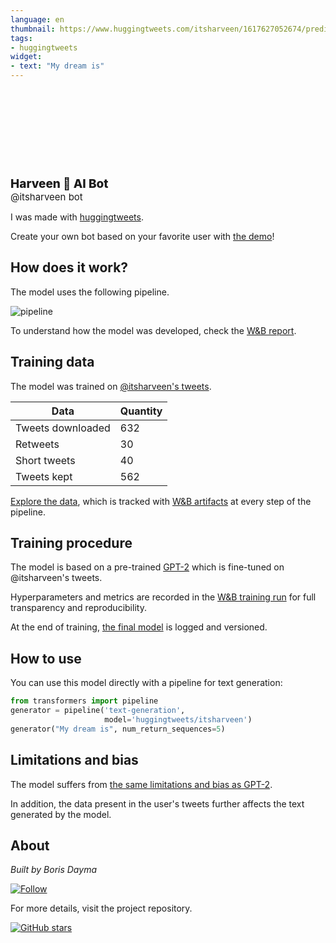```yaml
---
language: en
thumbnail: https://www.huggingtweets.com/itsharveen/1617627052674/predictions.png
tags:
- huggingtweets
widget:
- text: "My dream is"
---
```


<div>
<div style="width: 132px; height:132px; border-radius: 50%; background-size: cover; background-image: url('https://pbs.twimg.com/profile_images/1376928476633137157/d4J78Fmv_400x400.jpg')">
</div>
<div style="margin-top: 8px; font-size: 19px; font-weight: 800">Harveen 🤖 AI Bot </div>
<div style="font-size: 15px">@itsharveen bot</div>
</div>

I was made with [huggingtweets](https://github.com/borisdayma/huggingtweets).

Create your own bot based on your favorite user with [the demo](https://colab.research.google.com/github/borisdayma/huggingtweets/blob/master/huggingtweets-demo.ipynb)!

## How does it work?

The model uses the following pipeline.

![pipeline](https://github.com/borisdayma/huggingtweets/blob/master/img/pipeline.png?raw=true)

To understand how the model was developed, check the [W&B report](https://wandb.ai/wandb/huggingtweets/reports/HuggingTweets-Train-a-Model-to-Generate-Tweets--VmlldzoxMTY5MjI).

## Training data

The model was trained on [@itsharveen's tweets](https://twitter.com/itsharveen).

| Data | Quantity |
| --- | --- |
| Tweets downloaded | 632 |
| Retweets | 30 |
| Short tweets | 40 |
| Tweets kept | 562 |

[Explore the data](https://wandb.ai/wandb/huggingtweets/runs/a779ia8t/artifacts), which is tracked with [W&B artifacts](https://docs.wandb.com/artifacts) at every step of the pipeline.

## Training procedure

The model is based on a pre-trained [GPT-2](https://huggingface.co/gpt2) which is fine-tuned on @itsharveen's tweets.

Hyperparameters and metrics are recorded in the [W&B training run](https://wandb.ai/wandb/huggingtweets/runs/1dip1d5b) for full transparency and reproducibility.

At the end of training, [the final model](https://wandb.ai/wandb/huggingtweets/runs/1dip1d5b/artifacts) is logged and versioned.

## How to use

You can use this model directly with a pipeline for text generation:

```python
from transformers import pipeline
generator = pipeline('text-generation',
                     model='huggingtweets/itsharveen')
generator("My dream is", num_return_sequences=5)
```

## Limitations and bias

The model suffers from [the same limitations and bias as GPT-2](https://huggingface.co/gpt2#limitations-and-bias).

In addition, the data present in the user's tweets further affects the text generated by the model.

## About

*Built by Boris Dayma*

[![Follow](https://img.shields.io/twitter/follow/borisdayma?style=social)](https://twitter.com/intent/follow?screen_name=borisdayma)

For more details, visit the project repository.

[![GitHub stars](https://img.shields.io/github/stars/borisdayma/huggingtweets?style=social)](https://github.com/borisdayma/huggingtweets)
